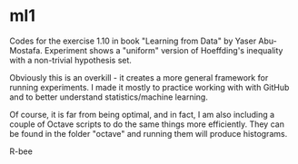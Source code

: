 ml1
===

Codes for the exercise 1.10 in book "Learning from Data" by Yaser Abu-Mostafa.
Experiment shows a "uniform" version of Hoeffding's inequality with a non-trivial hypothesis set.

Obviously this is an overkill - it creates a more general framework for running experiments.
I made it mostly to practice working with with GitHub and to better understand statistics/machine learning.

Of course, it is far from being optimal, and in fact, I am also including a couple of Octave scripts to do the same things more efficiently.
They can be found in the folder "octave" and running them will produce histograms.


 R-bee

